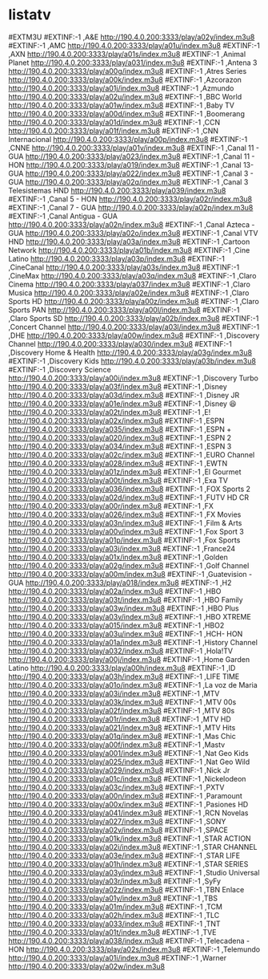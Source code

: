# listatv
#EXTM3U
#EXTINF:-1 ,A&E
http://190.4.0.200:3333/play/a02y/index.m3u8
#EXTINF:-1 ,AMC
http://190.4.0.200:3333/play/a01u/index.m3u8
#EXTINF:-1 ,AXN
http://190.4.0.200:3333/play/a01s/index.m3u8
#EXTINF:-1 ,Animal Planet
http://190.4.0.200:3333/play/a031/index.m3u8
#EXTINF:-1 ,Antena 3
http://190.4.0.200:3333/play/a00g/index.m3u8
#EXTINF:-1 ,Atres Series
http://190.4.0.200:3333/play/a00k/index.m3u8
#EXTINF:-1 ,Azcorazon
http://190.4.0.200:3333/play/a01j/index.m3u8
#EXTINF:-1 ,Azmundo
http://190.4.0.200:3333/play/a02u/index.m3u8
#EXTINF:-1 ,BBC World
http://190.4.0.200:3333/play/a01w/index.m3u8
#EXTINF:-1 ,Baby TV
http://190.4.0.200:3333/play/a00d/index.m3u8
#EXTINF:-1 ,Boomerang
http://190.4.0.200:3333/play/a01d/index.m3u8
#EXTINF:-1 ,CCN
http://190.4.0.200:3333/play/a01f/index.m3u8
#EXTINF:-1 ,CNN Internacional
http://190.4.0.200:3333/play/a00p/index.m3u8
#EXTINF:-1 ,CNNE
http://190.4.0.200:3333/play/a01v/index.m3u8
#EXTINF:-1 ,Canal 11 - GUA
http://190.4.0.200:3333/play/a023/index.m3u8
#EXTINF:-1 ,Canal 11 - HON
http://190.4.0.200:3333/play/a019/index.m3u8
#EXTINF:-1 ,Canal 13-GUA
http://190.4.0.200:3333/play/a022/index.m3u8
#EXTINF:-1 ,Canal 3 - GUA
http://190.4.0.200:3333/play/a02q/index.m3u8
#EXTINF:-1 ,Canal 3 Telesistemas HND
http://190.4.0.200:3333/play/a039/index.m3u8
#EXTINF:-1 ,Canal 5 - HON
http://190.4.0.200:3333/play/a02r/index.m3u8
#EXTINF:-1 ,Canal 7 - GUA
http://190.4.0.200:3333/play/a02p/index.m3u8
#EXTINF:-1 ,Canal Antigua - GUA
http://190.4.0.200:3333/play/a02n/index.m3u8
#EXTINF:-1 ,Canal Azteca - GUA
http://190.4.0.200:3333/play/a02o/index.m3u8
#EXTINF:-1 ,Canal VTV HND
http://190.4.0.200:3333/play/a03a/index.m3u8
#EXTINF:-1 ,Cartoon Network
http://190.4.0.200:3333/play/a01b/index.m3u8
#EXTINF:-1 ,Cine Latino
http://190.4.0.200:3333/play/a03p/index.m3u8
#EXTINF:-1 ,CineCanal
http://190.4.0.200:3333/play/a03s/index.m3u8
#EXTINF:-1 ,CineMax
http://190.4.0.200:3333/play/a03q/index.m3u8
#EXTINF:-1 ,Claro Cinema
http://190.4.0.200:3333/play/a037/index.m3u8
#EXTINF:-1 ,Claro Musica
http://190.4.0.200:3333/play/a02e/index.m3u8
#EXTINF:-1 ,Claro Sports HD
http://190.4.0.200:3333/play/a00z/index.m3u8
#EXTINF:-1 ,Claro Sports PAN
http://190.4.0.200:3333/play/a00l/index.m3u8
#EXTINF:-1 ,Claro Sports SD
http://190.4.0.200:3333/play/a02b/index.m3u8
#EXTINF:-1 ,Concert Channel
http://190.4.0.200:3333/play/a03l/index.m3u8
#EXTINF:-1 ,DHE
http://190.4.0.200:3333/play/a00w/index.m3u8
#EXTINF:-1 ,Discovery Channel
http://190.4.0.200:3333/play/a030/index.m3u8
#EXTINF:-1 ,Discovery Home & Health
http://190.4.0.200:3333/play/a03g/index.m3u8
#EXTINF:-1 ,Discovery Kids
http://190.4.0.200:3333/play/a03b/index.m3u8
#EXTINF:-1 ,Discovery Science
http://190.4.0.200:3333/play/a00i/index.m3u8
#EXTINF:-1 ,Discovery Turbo
http://190.4.0.200:3333/play/a03f/index.m3u8
#EXTINF:-1 ,Disney
http://190.4.0.200:3333/play/a03d/index.m3u8
#EXTINF:-1 ,Disney JR
http://190.4.0.200:3333/play/a01e/index.m3u8
#EXTINF:-1 ,Disney 😆
http://190.4.0.200:3333/play/a02t/index.m3u8
#EXTINF:-1 ,E!
http://190.4.0.200:3333/play/a02x/index.m3u8
#EXTINF:-1 ,ESPN
http://190.4.0.200:3333/play/a035/index.m3u8
#EXTINF:-1 ,ESPN +
http://190.4.0.200:3333/play/a020/index.m3u8
#EXTINF:-1 ,ESPN 2
http://190.4.0.200:3333/play/a034/index.m3u8
#EXTINF:-1 ,ESPN 3
http://190.4.0.200:3333/play/a02c/index.m3u8
#EXTINF:-1 ,EURO Channel
http://190.4.0.200:3333/play/a028/index.m3u8
#EXTINF:-1 ,EWTN
http://190.4.0.200:3333/play/a01z/index.m3u8
#EXTINF:-1 ,El Gourmet
http://190.4.0.200:3333/play/a00t/index.m3u8
#EXTINF:-1 ,Exa TV
http://190.4.0.200:3333/play/a036/index.m3u8
#EXTINF:-1 ,FOX Sports 2
http://190.4.0.200:3333/play/a02d/index.m3u8
#EXTINF:-1 ,FUTV HD CR
http://190.4.0.200:3333/play/a00r/index.m3u8
#EXTINF:-1 ,FX
http://190.4.0.200:3333/play/a026/index.m3u8
#EXTINF:-1 ,FX Movies
http://190.4.0.200:3333/play/a03n/index.m3u8
#EXTINF:-1 ,Film & Arts
http://190.4.0.200:3333/play/a00v/index.m3u8
#EXTINF:-1 ,Fox Sport 3
http://190.4.0.200:3333/play/a01p/index.m3u8
#EXTINF:-1 ,Fox Sports
http://190.4.0.200:3333/play/a03j/index.m3u8
#EXTINF:-1 ,France24
http://190.4.0.200:3333/play/a01x/index.m3u8
#EXTINF:-1 ,Golden
http://190.4.0.200:3333/play/a02g/index.m3u8
#EXTINF:-1 ,Golf Channel
http://190.4.0.200:3333/play/a00m/index.m3u8
#EXTINF:-1 ,Guatevision - GUA
http://190.4.0.200:3333/play/a018/index.m3u8
#EXTINF:-1 ,H2
http://190.4.0.200:3333/play/a02a/index.m3u8
#EXTINF:-1 ,HBO
http://190.4.0.200:3333/play/a03t/index.m3u8
#EXTINF:-1 ,HBO Family
http://190.4.0.200:3333/play/a03w/index.m3u8
#EXTINF:-1 ,HBO Plus
http://190.4.0.200:3333/play/a03v/index.m3u8
#EXTINF:-1 ,HBO XTREME
http://190.4.0.200:3333/play/a015/index.m3u8
#EXTINF:-1 ,HBO2
http://190.4.0.200:3333/play/a03u/index.m3u8
#EXTINF:-1 ,HCH- HON
http://190.4.0.200:3333/play/a01a/index.m3u8
#EXTINF:-1 ,History Channel
http://190.4.0.200:3333/play/a032/index.m3u8
#EXTINF:-1 ,Hola!TV
http://190.4.0.200:3333/play/a00j/index.m3u8
#EXTINF:-1 ,Home Garden Latino
http://190.4.0.200:3333/play/a00h/index.m3u8
#EXTINF:-1 ,ID
http://190.4.0.200:3333/play/a03h/index.m3u8
#EXTINF:-1 ,LIFE TIME
http://190.4.0.200:3333/play/a01o/index.m3u8
#EXTINF:-1 ,La voz de Maria
http://190.4.0.200:3333/play/a03i/index.m3u8
#EXTINF:-1 ,MTV
http://190.4.0.200:3333/play/a03k/index.m3u8
#EXTINF:-1 ,MTV 00s
http://190.4.0.200:3333/play/a02f/index.m3u8
#EXTINF:-1 ,MTV 80s
http://190.4.0.200:3333/play/a01r/index.m3u8
#EXTINF:-1 ,MTV HD
http://190.4.0.200:3333/play/a021/index.m3u8
#EXTINF:-1 ,MTV Hits
http://190.4.0.200:3333/play/a01q/index.m3u8
#EXTINF:-1 ,Mas Chic
http://190.4.0.200:3333/play/a00f/index.m3u8
#EXTINF:-1 ,Mastv
http://190.4.0.200:3333/play/a001/index.m3u8
#EXTINF:-1 ,Nat Geo Kids
http://190.4.0.200:3333/play/a025/index.m3u8
#EXTINF:-1 ,Nat Geo Wild
http://190.4.0.200:3333/play/a029/index.m3u8
#EXTINF:-1 ,Nick Jr
http://190.4.0.200:3333/play/a01c/index.m3u8
#EXTINF:-1 ,Nickelodeon
http://190.4.0.200:3333/play/a03c/index.m3u8
#EXTINF:-1 ,PXTV
http://190.4.0.200:3333/play/a00n/index.m3u8
#EXTINF:-1 ,Paramount
http://190.4.0.200:3333/play/a00x/index.m3u8
#EXTINF:-1 ,Pasiones HD
http://190.4.0.200:3333/play/a041/index.m3u8
#EXTINF:-1 ,RCN Novelas
http://190.4.0.200:3333/play/a027/index.m3u8
#EXTINF:-1 ,SONY
http://190.4.0.200:3333/play/a02v/index.m3u8
#EXTINF:-1 ,SPACE
http://190.4.0.200:3333/play/a01k/index.m3u8
#EXTINF:-1 ,STAR ACTION
http://190.4.0.200:3333/play/a02i/index.m3u8
#EXTINF:-1 ,STAR CHANNEL
http://190.4.0.200:3333/play/a03e/index.m3u8
#EXTINF:-1 ,STAR LIFE
http://190.4.0.200:3333/play/a01h/index.m3u8
#EXTINF:-1 ,STAR SERIES
http://190.4.0.200:3333/play/a03y/index.m3u8
#EXTINF:-1 ,Studio Universal
http://190.4.0.200:3333/play/a03r/index.m3u8
#EXTINF:-1 ,SyFy
http://190.4.0.200:3333/play/a02z/index.m3u8
#EXTINF:-1 ,TBN Enlace
http://190.4.0.200:3333/play/a01y/index.m3u8
#EXTINF:-1 ,TBS
http://190.4.0.200:3333/play/a01m/index.m3u8
#EXTINF:-1 ,TCM
http://190.4.0.200:3333/play/a02h/index.m3u8
#EXTINF:-1 ,TLC
http://190.4.0.200:3333/play/a033/index.m3u8
#EXTINF:-1 ,TNT
http://190.4.0.200:3333/play/a01t/index.m3u8
#EXTINF:-1 ,TVE
http://190.4.0.200:3333/play/a038/index.m3u8
#EXTINF:-1 ,Telecadena - HON
http://190.4.0.200:3333/play/a02s/index.m3u8
#EXTINF:-1 ,Telemundo
http://190.4.0.200:3333/play/a01i/index.m3u8
#EXTINF:-1 ,Warner
http://190.4.0.200:3333/play/a02w/index.m3u8
